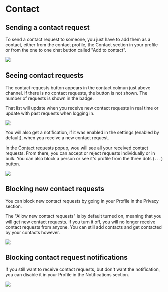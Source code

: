 # Contact 

## Sending a contact request

To send a contact request to someone, you just have to add them as a contact, either from the contact profile, the Contact section in your profile or from the one to one chat button called "Add to contact".

![](https://i.imgur.com/JMcZofA.png)

## Seeing contact requests

The contact requests button appears in the contact colmun just above channel. If there is no contact requests, the button is not shown. The number of requests is shown in the badge.

That list will update when you receive new contact requests in real time or update with past requests when logging in.

![](https://i.imgur.com/fDjGHQF.png)

You will also get a notification, if it was enabled in the settings (enabled by default), when you receive a new contact request.

In the Contact requests popup, wou will see all your received contact requests.
From there, you can accept or reject requests individually or in bulk.
You can also block a person or see it's profile from the three dots (`...`) button.

![](https://i.imgur.com/XpEiaTK.png)

## Blocking new contact requests

You can block new contact requests by going in your Profile in the Privacy section.

The "Allow new contact requests" is by default turned on, meaning that you will get new contact requests. If you turn it off, you will no longer receive contact requests from anyone. You can still add contacts and get contacted by your contacts however.

![](https://i.imgur.com/bHDld3N.png)

## Blocking contact request notifications

If you still want to receive contact requests, but don't want the notification, you can disable it in your Profile in the Notifications section.

![](https://i.imgur.com/8C8dQSi.png)
